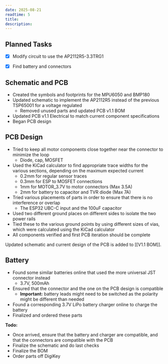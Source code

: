 ```yaml
---
date: 2025-08-21
readtime: 5 
title: 
description: 
---
```


## Planned Tasks

- [x] Modify circuit to use the AP2112R5-3.3TRG1
- [x] Find battery and connectors


## Schematic and PCB

- Created the symbols and footprints for the MPU6050 and BMP180
- Updated schematic to implement the AP2112R5 instead of the previous TSP65001 for a voltage regulated
	- Removed unused parts and updated PCB v1.1 BOM
- Updated PCB v1.1 Electrical to match current component specifications
- Began PCB design


## PCB Design

- Tried to keep all motor components close together near the connector to minimize the loop
	- Diode, cap, MOSFET
- Used the KiCad calculator to find appropriate trace widths for the various sections, depending on the maximum expected current
	- 0.2mm for regular sensor traces 
	- 0.3mm for ESP to MOSFET connections 
	- 1mm for MOTOR_3.7V to motor connectors (Max 3.5A)
	- 2mm for battery to capacitor and TVR diode (Max 7A)
- Tried various placements of parts in order to ensure that there is no interference or overlap
	- The ESP32 UBC-C input and the 100uF capacitor
- Used two different ground places on different sides to isolate the two power rails
- Tied these to the various ground points by using different sizes of vias, which were calculated using the KiCad calculator
- All components verified and first PCB iteration should be complete

Updated schematic and current design of the PCB is added to [[V1.1 BOM]].


## Battery

- Found some similar batteries online that used the more universal JST connector instead
	- 3.7V, 500mAh
- Ensured that the connector and the one on the PCB design is compatible
	- **Important:** battery leads might need to be switched as the polarity might be different than needed
- Found a corresponding 3.7V LiPo battery charger online to charge the battery
- Finalized and ordered these parts

**Todo:**
- Once arrived, ensure that the battery and charger are compatible, and that the connectors are compatible with the PCB
- Finalize the schematic and do last checks
- Finalize the BOM
- Order parts off DigiKey